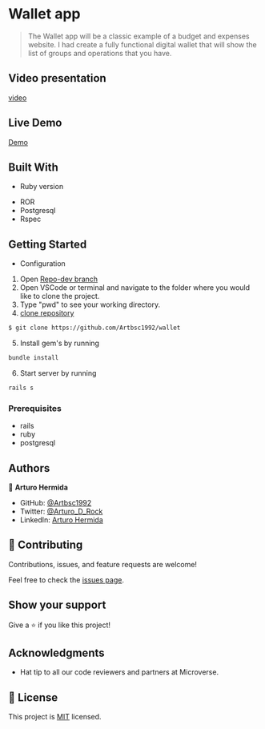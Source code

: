 # Wallet app

> The Wallet app will be a classic example of a budget and expenses website. I had create a fully functional digital wallet that will show the list of groups and operations that you have.

## Video presentation
[video](https://www.loom.com/share/1eded00cafcf4442a9e91433420101f9)

## Live Demo

[Demo](https://arturo-wallet.herokuapp.com/)

## Built With

* Ruby version
- ROR
- Postgresql
- Rspec

## Getting Started

* Configuration
1. Open [Repo-dev branch](https://github.com/Artbsc1992/wallet)
2. Open VSCode or terminal and navigate to the folder where you would like to clone the project.
3. Type "pwd" to see your working directory.
4. [clone repository](https://github.com/Artbsc1992/wallet)

```bash
$ git clone https://github.com/Artbsc1992/wallet
```

5. Install gem's by running

```bash
bundle install
```

6. Start server by running

```bash
rails s
```

### Prerequisites

- rails
- ruby
- postgresql


## Authors

👤 **Arturo Hermida**

- GitHub: [@Artbsc1992](https://github.com/Artbsc1992)
- Twitter: [@Arturo_D_Rock](https://twitter.com/Arturo_D_Rock)
- LinkedIn: [Arturo Hermida](https://www.linkedin.com/in/arturo-hermida29/)

## 🤝 Contributing

Contributions, issues, and feature requests are welcome!

Feel free to check the [issues page](../../issues/).

## Show your support

Give a ⭐️ if you like this project!

## Acknowledgments

- Hat tip to all our code reviewers and partners at Microverse.

## 📝 License

This project is [MIT](./LICENSE) licensed.